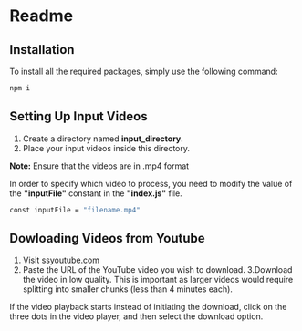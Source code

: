 # Readme
## Installation

To install all the required packages, simply use the following command:
```bash
npm i 
```

## Setting Up Input Videos
1. Create a directory named **input_directory**.
2. Place your input videos inside this directory.

**Note:** Ensure that the videos are in .mp4 format

In order to specify which video to process, you need to modify the value of the **"inputFile"** constant in the **"index.js"** file.

```bash
const inputFile = "filename.mp4"
```

## Dowloading Videos from Youtube
1. Visit [ssyoutube.com](https://ssyoutube.com/en164qB/youtube-video-downloader)
2. Paste the URL of the YouTube video you wish to download.
3.Download the video in low quality. This is important as larger videos would require splitting into smaller chunks (less than 4 minutes each).

If the video playback starts instead of initiating the download, click on the three dots in the video player, and then select the download option.
